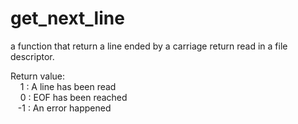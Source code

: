 # get_next_line
a function that return a line ended by a carriage return read in a file descriptor.

Return value:<br />
&nbsp;&nbsp;&nbsp;&nbsp;1 : A line has been read <br />
&nbsp;&nbsp;&nbsp;&nbsp;0 : EOF has been reached <br />
&nbsp;&nbsp;&nbsp;-1 : An error happened <br />
